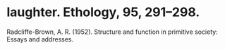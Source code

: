 # laughter. Ethology, 95, 291–298.

Radcliffe-Brown, A. R. (1952). Structure and function in primitive society: Essays and addresses.